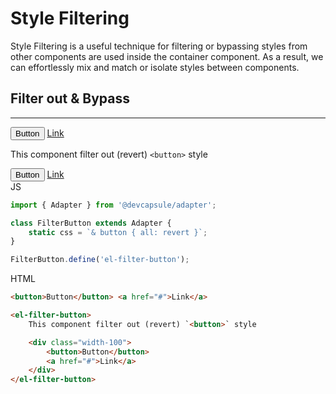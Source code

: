 # Style Filtering

Style Filtering is a useful technique for filtering or bypassing styles
from other components are used inside the container component.
As a result, we can effortlessly mix and match or isolate styles between components.

## Filter out & Bypass
---

<button>Button</button> <a href="#">Link</a>

<el-filter-button>

This component filter out (revert) `<button>` style

<div class="width-100">
    <button>Button</button>
    <a href="#">Link</a>
</div>
</el-filter-button>

<el-code-block>
<div el="bar-top-left">JS</div>

```ts
import { Adapter } from '@devcapsule/adapter';

class FilterButton extends Adapter {
    static css = `& button { all: revert }`;
}

FilterButton.define('el-filter-button');
```
</el-code-block>

<el-code-block>
<div el="bar-top-left">HTML</div>

```html
<button>Button</button> <a href="#">Link</a>

<el-filter-button>
    This component filter out (revert) `<button>` style

    <div class="width-100">
        <button>Button</button>
        <a href="#">Link</a>
    </div>
</el-filter-button>
```
</el-code-block>